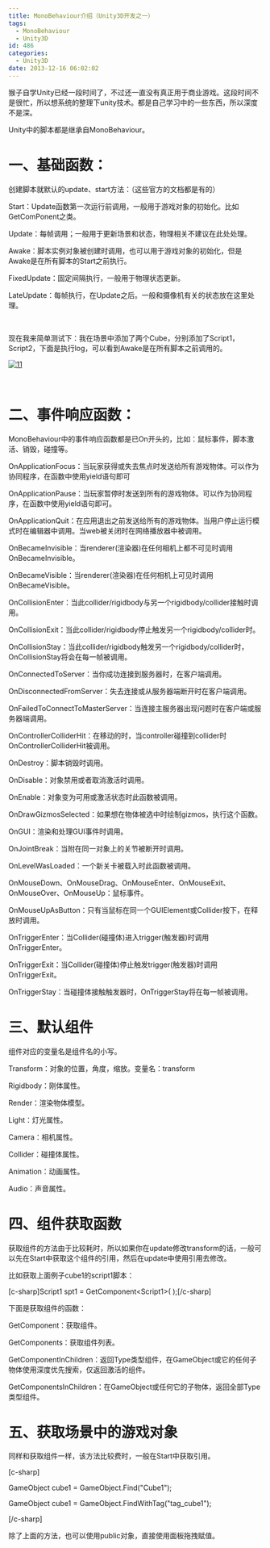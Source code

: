 ```yaml
---
title: MonoBehaviour介绍（Unity3D开发之一）
tags:
  - MonoBehaviour
  - Unity3D
id: 486
categories:
  - Unity3D
date: 2013-12-16 06:02:02
---
```


猴子自学Unity已经一段时间了，不过还一直没有真正用于商业游戏。这段时间不是很忙，所以想系统的整理下unity技术。都是自己学习中的一些东西，所以深度不是深。

Unity中的脚本都是继承自MonoBehaviour。

# 一、基础函数：

创建脚本就默认的update、start方法：（这些官方的文档都是有的）

Start：Update函数第一次运行前调用，一般用于游戏对象的初始化。比如GetComPonent之类。

Update：每帧调用；一般用于更新场景和状态，物理相关不建议在此处处理。

Awake：脚本实例对象被创建时调用，也可以用于游戏对象的初始化，但是Awake是在所有脚本的Start之前执行。

FixedUpdate：固定间隔执行，一般用于物理状态更新。

LateUpdate：每帧执行，在Update之后。一般和摄像机有关的状态放在这里处理。

&nbsp;

现在我来简单测试下：我在场景中添加了两个Cube，分别添加了Script1，Script2，下面是执行log，可以看到Awake是在所有脚本之前调用的。

[![11](http://www.cocos2dev.com/wp-content/uploads/2013/12/11.jpg)](http://www.cocos2dev.com/wp-content/uploads/2013/12/11.jpg)

&nbsp;

# 二、事件响应函数：

MonoBehaviour中的事件响应函数都是已On开头的，比如：鼠标事件，脚本激活、销毁，碰撞等。

OnApplicationFocus：当玩家获得或失去焦点时发送给所有游戏物体。可以作为协同程序，在函数中使用yield语句即可

OnApplicationPause：当玩家暂停时发送到所有的游戏物体。可以作为协同程序，在函数中使用yield语句即可。

OnApplicationQuit：在应用退出之前发送给所有的游戏物体。当用户停止运行模式时在编辑器中调用。当web被关闭时在网络播放器中被调用。

OnBecameInvisible：当renderer(渲染器)在任何相机上都不可见时调用OnBecameInvisible。

OnBecameVisible：当renderer(渲染器)在任何相机上可见时调用OnBecameVisible。

OnCollisionEnter：当此collider/rigidbody与另一个rigidbody/collider接触时调用。

OnCollisionExit：当此collider/rigidbody停止触发另一个rigidbody/collider时。

OnCollisionStay：当此collider/rigidbody触发另一个rigidbody/collider时，OnCollisionStay将会在每一帧被调用。

OnConnectedToServer：当你成功连接到服务器时，在客户端调用。

OnDisconnectedFromServer：失去连接或从服务器端断开时在客户端调用。

OnFailedToConnectToMasterServer：当连接主服务器出现问题时在客户端或服务器端调用。

OnControllerColliderHit：在移动的时，当controller碰撞到collider时OnControllerColliderHit被调用。

OnDestroy：脚本销毁时调用。

OnDisable：对象禁用或者取消激活时调用。

OnEnable：对象变为可用或激活状态时此函数被调用。

OnDrawGizmosSelected：如果想在物体被选中时绘制gizmos，执行这个函数。

OnGUI：渲染和处理GUI事件时调用。

OnJointBreak：当附在同一对象上的关节被断开时调用。

OnLevelWasLoaded：一个新关卡被载入时此函数被调用。

OnMouseDown、OnMouseDrag、OnMouseEnter、OnMouseExit、OnMouseOver、OnMouseUp：鼠标事件。

OnMouseUpAsButton：只有当鼠标在同一个GUIElement或Collider按下，在释放时调用。

OnTriggerEnter：当Collider(碰撞体)进入trigger(触发器)时调用OnTriggerEnter。

OnTriggerExit：当Collider(碰撞体)停止触发trigger(触发器)时调用OnTriggerExit。

OnTriggerStay：当碰撞体接触触发器时，OnTriggerStay将在每一帧被调用。

# 三、默认组件

组件对应的变量名是组件名的小写。

Transform：对象的位置，角度，缩放。变量名：transform

Rigidbody：刚体属性。

Render：渲染物体模型。

Light：灯光属性。

Camera：相机属性。

Collider：碰撞体属性。

Animation：动画属性。

Audio：声音属性。

# 四、组件获取函数

获取组件的方法由于比较耗时，所以如果你在update修改transform的话，一般可以先在Start中获取这个组件的引用，然后在update中使用引用去修改。

比如获取上面例子cube1的script1脚本：

[c-sharp]Script1 spt1 = GetComponent&lt;Script1&gt;( );[/c-sharp]

下面是获取组件的函数：

GetComponent：获取组件。

GetComponents：获取组件列表。

GetComponentInChildren：返回Type类型组件，在GameObject或它的任何子物体使用深度优先搜索，仅返回激活的组件。

GetComponentsInChildren：在GameObject或任何它的子物体，返回全部Type类型组件。

# 五、获取场景中的游戏对象

同样和获取组件一样，该方法比较费时，一般在Start中获取引用。

[c-sharp]

GameObject cube1 = GameObject.Find(&quot;Cube1&quot;);

GameObject cube1 = GameObject.FindWithTag(&quot;tag_cube1&quot;);

[/c-sharp]

除了上面的方法，也可以使用public对象，直接使用面板拖拽赋值。

&nbsp;